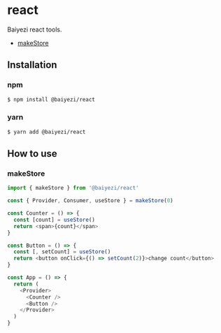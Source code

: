 # react

Baiyezi react tools.

- [makeStore](#makeStore)

## Installation

### npm

```bash
$ npm install @baiyezi/react
```

### yarn

```bash
$ yarn add @baiyezi/react
```

## How to use

### makeStore

```js
import { makeStore } from '@baiyezi/react'

const { Provider, Consumer, useStore } = makeStore(0)

const Counter = () => {
  const [count] = useStore()
  return <span>{count}</span>
}

const Button = () => {
  const [, setCount] = useStore()
  return <button onClick={() => setCount(2)}>change count</button>
}

const App = () => {
  return (
    <Provider>
      <Counter />
      <Button />
    </Provider>
  )
}
```
